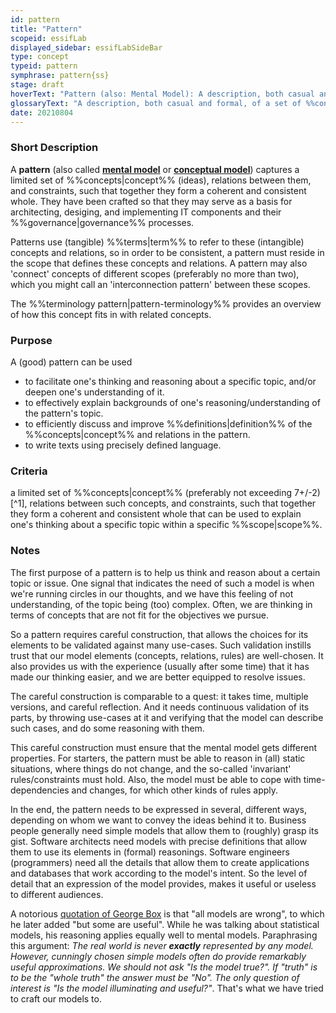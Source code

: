 ```yaml
---
id: pattern
title: "Pattern"
scopeid: essifLab
displayed_sidebar: essifLabSideBar
type: concept
typeid: pattern
symphrase: pattern{ss}
stage: draft
hoverText: "Pattern (also: Mental Model): A description, both casual and formal, of a set of Concepts (ideas), relations between them, and constraints, that together form a coherent and consistent 'viewpoint', or 'way of thinking' about a certain topic."
glossaryText: "A description, both casual and formal, of a set of %%concepts^concept%% (ideas), relations between them, and constraints, that together form a coherent and consistent 'viewpoint', or 'way of thinking' about a certain topic."
date: 20210804
---
```


### Short Description
A **pattern** (also called **[mental model](https://en.wikipedia.org/wiki/Mental_model)** or **[conceptual model](https://en.wikipedia.org/wiki/Conceptual_model)**) captures a limited set of %%concepts|concept%% (ideas), relations between them, and constraints, such that together they form a coherent and consistent whole. They have been crafted so that they may serve as a basis for architecting, desiging, and implementing IT components and their %%governance|governance%% processes.

Patterns use (tangible) %%terms|term%% to refer to these (intangible) concepts and relations, so in order to be consistent, a pattern must reside in the scope that defines these concepts and relations. A pattern may also 'connect' concepts of different scopes (preferably no more than two), which you might call an 'interconnection pattern' between these scopes.

The %%terminology pattern|pattern-terminology%% provides an overview of how this concept fits in with related concepts.

### Purpose
A (good) pattern can be used
- to facilitate one's thinking and reasoning about a specific topic, and/or deepen one's understanding of it.
- to effectively explain backgrounds of one's reasoning/understanding of the pattern's topic.
- to efficiently discuss and improve %%definitions|definition%% of the %%concepts|concept%% and relations in the pattern.
- to write texts using precisely defined language.

### Criteria
a limited set of %%concepts|concept%% (preferably not exceeding 7+/-2)[^1], relations between such concepts, and constraints, such that together they form a coherent and consistent whole that can be used to explain one's thinking about a specific topic within a specific %%scope|scope%%.

### Notes
The first purpose of a pattern is to help us think and reason about a certain topic or issue.
One signal that indicates the need of such a model is when we're running circles in our thoughts, and we have this feeling of not understanding, of the topic being (too) complex. Often, we are thinking in terms of concepts that are not fit for the objectives we pursue.

So a pattern requires careful construction, that allows the choices for its elements to be validated against many use-cases. Such validation instills trust that our model elements (concepts, relations, rules) are well-chosen. It also provides us with the experience (usually after some time) that it has made our thinking easier, and we are better equipped to resolve issues.

The careful construction is comparable to a quest: it takes time, multiple versions, and careful reflection. And it needs continuous validation of its parts, by throwing use-cases at it and verifying that the model can describe such cases, and do some reasoning with them.

This careful construction must ensure that the mental model gets different properties. For starters, the pattern must be able to reason in (all) static situations, where things do not change, and the so-called 'invariant' rules/constraints must  hold. Also, the model must be able to cope with time-dependencies and changes, for which other kinds of rules apply.

In the end, the pattern needs to be expressed in several, different ways, depending on whom we want to convey the ideas behind it to. Business people generally need simple models that allow them to (roughly) grasp its gist. Software architects need models with precise definitions that allow them to use its elements in (formal) reasonings. Software engineers (programmers) need all the details that allow them to create applications and databases that work according to the model's intent. So the level of detail that an expression of the model provides, makes it useful or useless to different audiences.

A notorious [quotation of George Box](https://en.wikipedia.org/wiki/All_models_are_wrong#Quotations_of_George_Box) is that "all models are wrong", to which he later added "but some are useful". While he was talking about statistical models, his reasoning applies equally well to mental models. Paraphrasing this argument: *The real world is never ***exactly*** represented by any model. However, cunningly chosen simple models often do provide remarkably useful approximations. We should not ask "Is the model true?". If "truth" is to be the "whole truth" the answer must be "No". The only question of interest is "Is the model illuminating and useful?"*. That's what we have tried to craft our models to.
